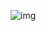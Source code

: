 ![img](https://hc-cdn.hel1.your-objectstorage.com/s/v3/084944c5bf9e788f5f07eb2311d0dd0dcdff9fb4_screenshot_2025-06-07_at_4.37.48___pm.png)
